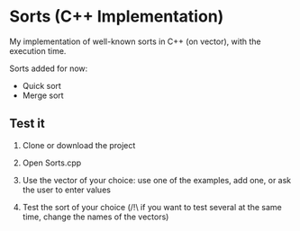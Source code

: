 # Sorts (C++ Implementation)

My implementation of well-known sorts in C++ (on vector<int>), with the execution time.

Sorts added for now:
- Quick sort
- Merge sort

## Test it

1. Clone or download the project

2. Open Sorts.cpp

3. Use the vector of your choice: use one of the examples, add one, or ask the user to enter values

4. Test the sort of your choice (/!\ if you want to test several at the same time, change the names of the vectors)

